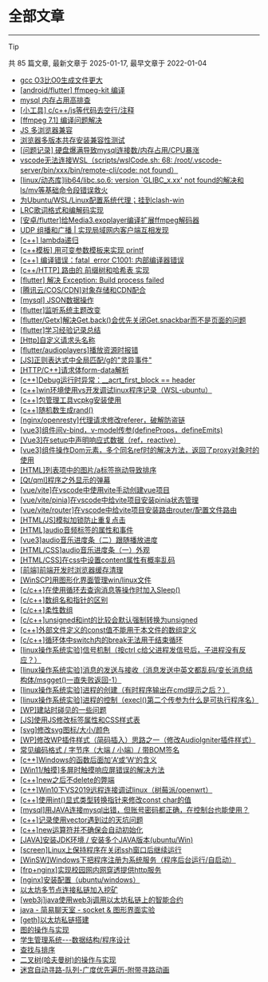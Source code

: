
# 全部文章
---
> [!TIP]
> 共 85 篇文章, 最新文章于 2025-01-17, 最早文章于 2022-01-04

- [gcc O3比O0生成文件更大](/post/2025-01-17-gcc-O3-比-O0-生成可执行文件更大探讨/)
- [\[android/flutter\] ffmpeg-kit 编译](/post/2025-02-18-ffmpeg-kit-5.1-LTS-编译/)
- [mysql 内存占用高排查](/post/2025-01-06-mysql内存占用高排查/)
- [\[小工具\] c/c++/js等代码去空行/注释](/post/2024-12-20-小工具-c-c-js等代码去空行-注释/)
- [\[ffmpeg 7.1\] 编译问题解决](/post/2024-12-18-ffmpeg-7-1-编译问题解决/)
- [JS 多浏览器兼容](/post/2024-12-05-js-多浏览器兼容/)
- [浏览器多版本共存安装兼容性测试](/post/2024-12-05-浏览器多版本共存安装兼容性测试/)
- [\[问题记录\] 硬盘爆满导致mysql连接数/内存占用/CPU暴涨](/post/2024-08-28-问题记录-硬盘爆满导致mysql连接数-内存占用-cpu暴涨/)
- [vscode无法连接WSL（scripts/wslCode.sh: 68: /root/.vscode-server/bin/xxx/bin/remote-cli/code: not found）](/post/2024-08-14-vscode无法连接wsl（scripts-wslcode-sh-68-root-vscode-server-bin-xxx-bin-remote-cli-code-not-found）/)
- [\[linux/动态库\]lib64/libc.so.6: version `GLIBC_x.xx' not found的解决和ls/mv等基础命令段错误救火](/post/2024-08-12-linux-动态库lib64-libc-so-6-version-glibc_x-xx-not-found的解决和ls-mv等基础命令段错误/)
- [为Ubuntu/WSL/Linux配置系统代理；挂到clash-win](/post/2024-07-03-为ubuntu-wsl-linux配置系统代理/)
- [LRC歌词格式和编解码实现](/post/2024-04-22-lrc歌词格式/)
- [\[安卓/flutter\]给Media3.exoplayer编译扩展ffmpeg解码器](/post/2024-04-01-安卓-flutter给media3-exoplayer扩展ffmpeg解码器/)
- [UDP 组播和广播 | 实现局域网内客户端互相发现](/post/2024-02-22-udp-组播和广播/)
- [\[c++\] lambda递归](/post/2023-09-25-c-lambda递归/)
- [\[c++模板\] 用可变参数模板来实现 printf](/post/2023-09-20-c模板-尝试用可变参数模板来实现-printf/)
- [\[c++\] 编译错误：fatal  error C1001: 内部编译器错误](/post/2023-06-04-c-编译错误：fatal-error-c1001-内部编译器错误/)
- [\[c++/HTTP\] 路由的 前缀树和哈希表 实现](/post/2023-06-03-c-http-路由的-前缀树和哈希表-实现/)
- [\[flutter\] 解决 Exception: Build process failed](/post/2023-05-30-flutter-解决-exception-build-process-failed/)
- [\[腾讯云/COS/CDN\]对象存储和CDN配合](/post/2023-03-26-腾讯云-cos-cdn对象存储和cdn配合/)
- [\[mysql\] JSON数据操作](/post/2023-01-11-mysql-json数据操作/)
- [\[flutter\]监听系统主题改变](/post/2022-12-26-flutter监听系统主题改变/)
- [\[flutter/Getx\]解决Get.back()会优先关闭Get.snackbar而不是页面的问题](/post/2022-12-22-flutter-getx解决get-back会优先关闭get-snackbar而不是页面的问题/)
- [\[flutter\]学习经验记录总结](/post/2022-12-17-flutter学习经验记录总结/)
- [\[Http\]自定义请求头名称](/post/2022-12-09-http自定义请求头名称/)
- [\[flutter/audioplayers\]播放资源时报错](/post/2022-11-28-flutter-audioplayers播放资源时报错/)
- [\[JS\]正则表达式中全局匹配/g的\"灵异事件\"](/post/2022-11-02-js正则表达式中全局匹配-g的灵异事件/)
- [\[HTTP/C++\]请求体form-data解析](/post/2022-10-23-http-cform-data解析/)
- [\[c++\]Debug运行时异常：__acrt_first_block == header](/post/2022-10-15-cdebug运行时异常：__acrt_first_block-header/)
- [\[c++\]win环境使用vs开发调试linux程序记录（WSL-ubuntu）](/post/2022-09-25-cwin环境使用vs开发调试linux程序记录（wsl-ubuntu）/)
- [\[c++\]包管理工具vcpkg安装使用](/post/2022-09-24-c包管理工具vcpkg安装使用/)
- [\[c++\]随机数生成rand()](/post/2022-09-14-c随机数生成rand/)
- [\[nginx/openresty\]代理请求修改referer，破解防盗链](/post/2022-08-06-nginx-openresty代理请求修改referer，破解防盗链/)
- [\[vue3\]组件间v-bind，v-model传参(defineProps，defineEmits)](/post/2022-07-31-vue3组件间v-bind，v-model传参defineprops，defineemits/)
- [\[Vue3\]在setup中声明响应式数据（ref，reactive）](/post/2022-07-27-vue3在setup中声明响应式数据（ref，reactive）/)
- [\[vue3\]组件操作Dom元素，多个同名ref时的解决方法，返回了proxy对象时的使用](/post/2022-07-27-vue3组件操作dom元素，多个同名ref时的解决方法，返回-2/)
- [\[HTML\]列表项中的图片/a标签拖动导致排序](/post/2022-07-16-html列表项中的图片-a标签拖动导致排序/)
- [\[Qt/qml\]程序之外显示的弹幕](/post/2022-06-25-qt-qml程序之外显示的弹幕/)
- [\[vue/vite\]在vscode中使用vite手动创建vue项目](/post/2022-06-07-vite命令行手动创建vue项目/)
- [\[vue/vite/pinia\]在vscode中给vite项目安装pinia状态管理](/post/2022-06-07-vue-vite-pinia在vscode中给vite项目安装pinia状态管理/)
- [\[vue/vite/router\]在vscode中给vite项目安装路由router/配置文件路由](/post/2022-06-07-vue-vite-router在vscode中给vite项目安装路由router-配置文件路由/)
- [\[HTML/JS\]模拟加锁防止重复点击](/post/2022-06-06-htmljs模拟加锁防止重复点击/)
- [\[HTML\]audio音频标签的属性和事件](/post/2022-05-28-htmlaudio音频标签的属性和事件/)
- [\[vue3\]audio音乐进度条（二）跟随播放进度](/post/2022-05-26-vue3音乐进度条（二）跟随播放进度/)
- [\[HTML/CSS\]audio音乐进度条（一）外观](/post/2022-05-26-vue音乐进度条（一）外观/)
- [\[HTML/CSS\]在css中设置content属性有概率乱码](/post/2022-05-24-html-css在css中设置content属性有概率乱码/)
- [\[前端\]前端开发时浏览器缓存清理](/post/2022-05-24-前端前端开发时浏览器缓存清理/)
- [\[WinSCP\]用图形化界面管理win/linux文件](/post/2022-05-04-winscp用图形化界面管理win-linux文件/)
- [\[c/c++\]在使用循环去查询消息等操作时加入Sleep()](/post/2022-05-03-c-c建议在使用循环去查询检查消息等操作时中加入sleep/)
- [\[c/c++\]数组名和指针的区别](/post/2022-05-03-c-c数组名和指针的区别/)
- [\[c/c++\]柔性数组](/post/2022-05-03-c-c柔性数组/)
- [\[c/c++\]unsigned和int的比较会默认强制转换为unsigned](/post/2022-05-03-cunsigned和int的比较会默认强制转换为unsigned/)
- [\[c++\]外部文件定义的const值不能用于本文件的数组定义](/post/2022-05-03-c外部文件定义的const值不能用于本文件的数组定义/)
- [\[c/c++\]循环体中switch内的break无法用于结束循环](/post/2022-05-03-c循环体中switch内的break无法用于结束循环/)
- [\[linux操作系统实验\]信号机制（按ctrl c给父进程发信号后，子进程没有反应？）](/post/2022-05-03-linux操作系统实验信号机制/)
- [\[linux操作系统实验\]消息的发送与接收（消息发送中英文都乱码/变长消息结构体/msgget()一直失败返回-1）](/post/2022-05-03-linux操作系统实验消息的发送与接收（消息发送中英/)
- [\[linux操作系统实验\]进程的创建（有时程序输出在cmd提示之后？）](/post/2022-05-03-linux操作系统实验进程的创建（有时程序输出在cmd提示/)
- [\[linux操作系统实验\]进程的控制（execl()第二个传参为什么是可执行程序名）](/post/2022-05-03-linux操作系统实验进程的控制/)
- [\[WP\]建站时碰见的一些问题](/post/2022-05-02-wp建站时碰见的一些问题/)
- [\[JS\]使用JS修改标签属性和CSS样式表](/post/2022-04-30-js使用js修改标签属性和css样式表/)
- [\[svg\]修改svg图标/大小/颜色](/post/2022-04-30-svg-js修改svg图标-大小-颜色/)
- [\[WP\]修改WP插件样式（简码插入）思路之一（修改AudioIgniter插件样式）](/post/2022-04-26-wordpress修改wp插件（简码插入）样式思路之一（修改audioigniter/)
- [常见编码格式 / 字节序（大端 / 小端）/ 带BOM签名](/post/2022-04-14-常见编码格式-字节序（大端-小端）-带bom/)
- [\[c++\]Windows的函数后面加’A‘或’W‘的含义](/post/2022-04-13-cwindows的函数后面加a或w的含义/)
- [\[Win11/触摸\]多屏时触摸响应屏错误的解决方法](/post/2022-04-13-触摸-win11多屏时触摸所在屏错误的解决方法/)
- [\[c++\]new之后不delete的弊端](/post/2022-03-28-cnew之后不delete，程序结束后也会释放内存，但会有弊/)
- [\[c++\]Win10下VS2019远程连接调试linux（树莓派/openwrt）](/post/2022-03-24-cvs远程连接树莓派（linux-openwrt）遇到的问题/)
- [\[c++\]使用int()显式类型转换指针来修改const char的值](/post/2022-03-23-c使用int显式类型转换指针来修改const-char的值/)
- [\[mysql\]用JAVA连接mysql出错，但账号密码都正确，在控制台也能使用？](/post/2022-03-23-mysql在java中连接mysql遇到的问题/)
- [\[c++\]记录使用vector遇到过的天坑问题](/post/2022-03-22-cvector的天坑/)
- [\[c++\]new运算符并不确保会自动初始化](/post/2022-03-20-cppnew运算符并不确保会自动初始化/)
- [\[JAVA\]安装JDK环境 / 安装多个JAVA版本(ubuntu/Win)](/post/2022-03-19-java安装jdk环境-安装多个java版本ubuntu-win/)
- [\[screen\]Linux上保持程序在关闭ssh窗口后继续运行](/post/2022-02-26-screenlinux上保持程序在关闭ssh窗口后继续运行/)
- [\[WinSW\]Windows下把程序注册为系统服务（程序后台运行/自启动）](/post/2022-02-26-winswwindows下把程序注册为系统服务（程序后台运行-自启/)
- [\[frp+nginx\]实现校园网内网穿透提供http服务](/post/2022-02-25-frpnginx实现校园网内网穿透（本地windows穿透到linux云服务器/)
- [\[nginx\]安装配置（ubuntu/windows）](/post/2022-02-25-nginx安装配置（ubuntu-windows）/)
- [以太坊多节点连接私链加入挖矿](/post/2022-02-08-以太坊多节点连接私链加入挖矿/)
- [\[web3j\]java使用web3j调用以太坊私链上的智能合约](/post/2022-01-28-java使用web3j调用以太坊私链上的智能合约/)
- [java - 简易聊天室 - socket & 图形界面实验](/post/2022-01-16-java-简易聊天室-socket-图形界面实验/)
- [\[geth\]以太坊私链搭建](/post/2022-01-16-以太坊私链搭建/)
- [图的操作与实现](/post/2022-01-06-图的操作与实现/)
- [学生管理系统---数据结构/程序设计](/post/2022-01-06-学生管理系统-数据结构-程序设计/)
- [查找与排序](/post/2022-01-06-查找与排序/)
- [二叉树(哈夫曼树)的操作与实现](/post/2022-01-05-二叉树哈夫曼树的操作与实现/)
- [迷宫自动寻路-队列-广度优先遍历-附带寻路动画](/post/2022-01-04-猫薄荷/)
